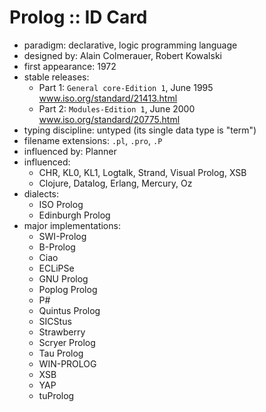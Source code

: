 # Prolog :: ID Card

- paradigm: declarative, logic programming language
- designed by: Alain Colmerauer, Robert Kowalski
- first appearance: 1972
- stable releases:
  - Part 1: `General core-Edition 1`, June 1995
    www.iso.org/standard/21413.html
  - Part 2: `Modules-Edition 1`, June 2000
    www.iso.org/standard/20775.html
- typing discipline: untyped (its single data type is "term")
- filename extensions: `.pl`, `.pro`, `.P`
- influenced by: Planner
- influenced:
  - CHR, KL0, KL1, Logtalk, Strand, Visual Prolog, XSB
  - Clojure, Datalog, Erlang, Mercury, Oz
- dialects:
  - ISO Prolog
  - Edinburgh Prolog
- major implementations:
  - SWI-Prolog
  - B-Prolog
  - Ciao
  - ECLiPSe
  - GNU Prolog
  - Poplog Prolog
  - P#
  - Quintus Prolog
  - SICStus
  - Strawberry
  - Scryer Prolog
  - Tau Prolog
  - WIN-PROLOG
  - XSB
  - YAP
  - tuProlog
